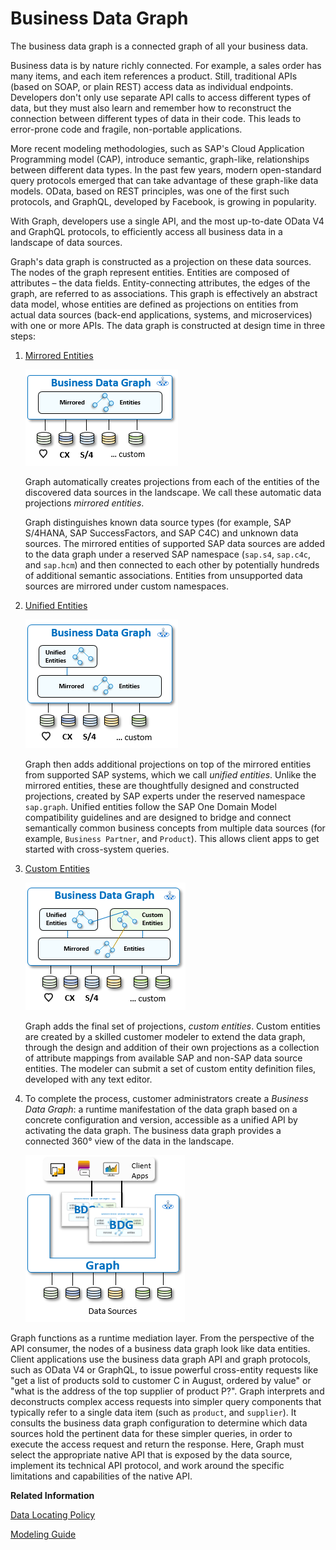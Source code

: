 <!-- loioe1a21711d95747e48a0be1b609abec13 -->

# Business Data Graph

The business data graph is a connected graph of all your business data.

Business data is by nature richly connected. For example, a sales order has many items, and each item references a product. Still, traditional APIs \(based on SOAP, or plain REST\) access data as individual endpoints. Developers don't only use separate API calls to access different types of data, but they must also learn and remember how to reconstruct the connection between different types of data in their code. This leads to error-prone code and fragile, non-portable applications.

More recent modeling methodologies, such as SAP's Cloud Application Programming model \(CAP\), introduce semantic, graph-like, relationships between different data types. In the past few years, modern open-standard query protocols emerged that can take advantage of these graph-like data models. OData, based on REST principles, was one of the first such protocols, and GraphQL, developed by Facebook, is growing in popularity.

With Graph, developers use a single API, and the most up-to-date OData V4 and GraphQL protocols, to efficiently access all business data in a landscape of data sources.

Graph's data graph is constructed as a projection on these data sources. The nodes of the graph represent entities. Entities are composed of attributes – the data fields. Entity-connecting attributes, the edges of the graph, are referred to as associations. This graph is effectively an abstract data model, whose entities are defined as projections on entities from actual data sources \(back-end applications, systems, and microservices\) with one or more APIs. The data graph is constructed at design time in three steps:

1.  [Mirrored Entities](mirrored-entities-720a1d8.md)

    ![](../images/bdg_mirrored_enitites_38ef78c.png)

    Graph automatically creates projections from each of the entities of the discovered data sources in the landscape. We call these automatic data projections *mirrored entities*.

    Graph distinguishes known data source types \(for example, SAP S/4HANA, SAP SuccessFactors, and SAP C4C\) and unknown data sources. The mirrored entities of supported SAP data sources are added to the data graph under a reserved SAP namespace \(`sap.s4`, `sap.c4c`, and `sap.hcm`\) and then connected to each other by potentially hundreds of additional semantic associations. Entities from unsupported data sources are mirrored under custom namespaces.

2.  [Unified Entities](unified-entities-1cded7b.md)

    ![](../images/bdg_unified_entities_23be9b3.png)

    Graph then adds additional projections on top of the mirrored entities from supported SAP systems, which we call *unified entities*. Unlike the mirrored entities, these are thoughtfully designed and constructed projections, created by SAP experts under the reserved namespace `sap.graph`. Unified entities follow the SAP One Domain Model compatibility guidelines and are designed to bridge and connect semantically common business concepts from multiple data sources \(for example, `Business Partner`, and `Product`\). This allows client apps to get started with cross-system queries.

3.  [Custom Entities](custom-entities-b6318bf.md)

    ![](../images/bdg_custom_entities_e1829c4.png)

    Graph adds the final set of projections, *custom entities*. Custom entities are created by a skilled customer modeler to extend the data graph, through the design and addition of their own projections as a collection of attribute mappings from available SAP and non-SAP data source entities. The modeler can submit a set of custom entity definition files, developed with any text editor.

4.  To complete the process, customer administrators create a *Business Data Graph*: a runtime manifestation of the data graph based on a concrete configuration and version, accessible as a unified API by activating the data graph. The business data graph provides a connected 360° view of the data in the landscape.

    ![](../images/Business_Data_Graph_3463b6a.png)


Graph functions as a runtime mediation layer. From the perspective of the API consumer, the nodes of a business data graph look like data entities. Client applications use the business data graph API and graph protocols, such as OData V4 or GraphQL, to issue powerful cross-entity requests like "get a list of products sold to customer C in August, ordered by value" or "what is the address of the top supplier of product P?". Graph interprets and deconstructs complex access requests into simpler query components that typically refer to a single data item \(such as `product`, and `supplier`\). It consults the business data graph configuration to determine which data sources hold the pertinent data for these simpler queries, in order to execute the access request and return the response. Here, Graph must select the appropriate native API that is exposed by the data source, implement its technical API protocol, and work around the specific limitations and capabilities of the native API.

**Related Information**  


[Data Locating Policy](data-locating-policy-28d2c2c.md "Data in the business data graph is connected via key-based references.")

[Modeling Guide](modeling-guide-5e0bb49.md#loio5e0bb49f4d52434bb8377e06dda72c75 "SAP employs a set of best-practice modeling guidelines, known as the SAP One Domain Model guidelines. These guidelines are for the data models of new SAP applications, and are used in this guide as recommendations for creating custom entities.")

